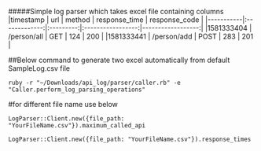 #####Simple log parser which takes excel file containing columns
|timestamp	|	url			|	method	|	response_time	|	response_code	|
|-----------|:-------------:|:---------:|:-----------------:|------------------:|
|1581333404	|	/person/all	|	GET		|		124			|		200			|
|1581333441	|	/person/add |	POST	|		283			|		201			|



##Below command to generate two excel automatically from default SampleLog.csv file

```ruby -r "~/Downloads/api_log/parser/caller.rb" -e "Caller.perform_log_parsing_operations"```


#for different file name use below 

```LogParser::Client.new({file_path: "YourFileName.csv"}).maximum_called_api```

```LogParser::Client.new({file_path: "YourFileName.csv"}).response_times```

